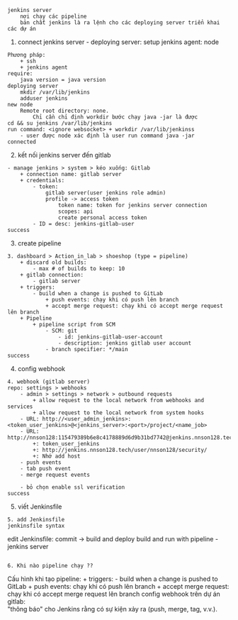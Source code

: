 ```
jenkins server
    nơi chạy các pipeline
    bản chất jenkins là ra lệnh cho các deploying server triển khai các dự án 
```

1. connect jenkins server - deploying server: setup jenkins agent: node
```
Phương pháp: 
    + ssh
    + jenkins agent
require: 
    java version = java version 
deploying server
    mkdir /var/lib/jenkins
    adduser jenkins
new node 
    Remote root directory: none. 
        Chỉ cần chỉ định workdir bước chạy java -jar là được
cd && su jenkins /var/lib/jenkins
run command: <ignore websocket> + workdir /var/lib/jenkinss
    - user được node xác định là user run command java -jar
connected
```
2. kết nối jenkins server đến gitlab

```
- manage jenkins > system > kéo xuống: Gitlab
    + connection name: gitlab server
    + credentials: 
        - token: 
            gitlab server(user jenkins role admin)
            profile -> access token
                token name: token for jenkins server connection 
                scopes: api
                create personal access token
        - ID = desc: jenkins-gitlab-user
success
```
3. create pipeline
```
3. dashboard > Action_in_lab > shoeshop (type = pipeline)
    + discard old builds: 
        - max # of builds to keep: 10
    + gitlab connection: 
        - gitlab server
    + triggers: 
        - build when a change is pushed to GitLab
            + push events: chạy khi có push lên branch
            + accept merge request: chạy khi có accept merge request lên branch
    + Pipeline
        + pipeline script from SCM
            - SCM: git
                - id: jenkins-gitlab-user-account
                - description: jenkins gitlab user account
            - branch specifier: */main
success
```
4. config webhook
```
4. webhook (gitlab server)
repo: settings > webhooks
    - admin > settings > network > outbound requests
        + allow request to the local network from webhooks and services
        + allow request to the local network from system hooks
    - URL: http://<user_admin_jenkins>:<token_user_jenkins>@<jenkins_server>:<port>/project/<name_job>
    - URL: http://nnson128:115479389b6e8c4178889d6d9b31bd7742@jenkins.nnson128.tech:80/project/Action_in_lab/shoeshop
        +: token_user_jenkins
        +: http://jenkins.nnson128.tech/user/nnson128/security/
        +: Nhớ add host 
    - push events
    - tab push event 
    - merge request events

    - bỏ chọn enable ssl verification
success
```
5. viết Jenkinsfile
```
5. add Jenkinsfile
jenkinsfile syntax
```

edit Jenkinsfile:
    commit -> build and deploy
build and run with pipeline - jenkins server

```

6. Khi nào pipeline chạy ??
```
Cấu hình khi tạo pipeline: 
    + triggers: 
        - build when a change is pushed to GitLab
            + push events: chạy khi có push lên branch
            + accept merge request: chạy khi có accept merge request lên branch
config webhook trên dự án gitlab:  
    "thông báo" cho Jenkins rằng có sự kiện xảy ra (push, merge, tag, v.v.).
```